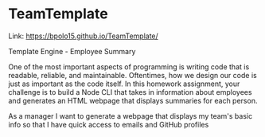 # TeamTemplate

Link: https://bpolo15.github.io/TeamTemplate/

Template Engine - Employee Summary

One of the most important aspects of programming is writing code that is readable, reliable, and maintainable. Oftentimes, how we design our code is just as important as the code itself. In this homework assignment, your challenge is to build a Node CLI that takes in information about employees and generates an HTML webpage that displays summaries for each person. 

As a manager
I want to generate a webpage that displays my team's basic info
so that I have quick access to emails and GitHub profiles
